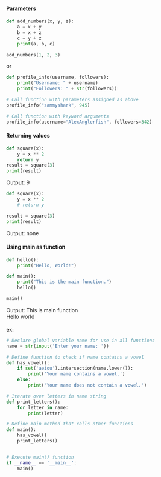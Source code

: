 
#### Parameters
```Python
def add_numbers(x, y, z):
    a = x + y
    b = x + z
    c = y + z
    print(a, b, c)

add_numbers(1, 2, 3)
```
or
```Python
def profile_info(username, followers):
    print("Username: " + username)
    print("Followers: " + str(followers))

# Call function with parameters assigned as above
profile_info("sammyshark", 945)

# Call function with keyword arguments
profile_info(username="AlexAnglerfish", followers=342)
```
#### Returning values
```Python
def square(x):
    y = x ** 2
    return y
result = square(3)
print(result)
```
Output: 9
```Python
def square(x):
    y = x ** 2
    # return y

result = square(3)
print(result)
```
Output: none

#### Using main as function
```Python
def hello():						
    print("Hello, World!")

def main():
    print("This is the main function.")
    hello()

main()
```
Output: 
This is main function </br>
Hello world
</br>
</br>
ex:
```Python
# Declare global variable name for use in all functions
name = str(input('Enter your name: '))

# Define function to check if name contains a vowel
def has_vowel():
    if set('aeiou').intersection(name.lower()):
        print('Your name contains a vowel.')
    else:
        print('Your name does not contain a vowel.')

# Iterate over letters in name string
def print_letters():
    for letter in name:
        print(letter)

# Define main method that calls other functions
def main():
    has_vowel()
    print_letters()


# Execute main() function
if __name__ == '__main__':
    main()
```
